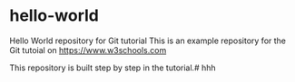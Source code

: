 # hello-world
Hello World repository for Git tutorial
This is an example repository for the Git tutoial on https://www.w3schools.com

This repository is built step by step in the tutorial.# hhh
